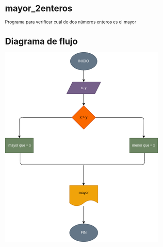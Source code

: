 # mayor_2enteros
Programa para verificar cuál de dos números enteros es el mayor

# Diagrama de flujo

![Diagrama de flujo](diagrama.png "Diagrama de flujo")